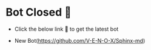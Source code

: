 # Bot Closed 🥲

- Click the below link 🔗 to get the latest bot

- New Bot(https://github.com/V-E-N-O-X/Sphinx-md)
